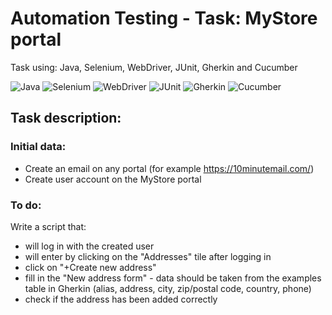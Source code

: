 # Automation Testing - Task: MyStore portal

Task using: Java, Selenium, WebDriver, JUnit, Gherkin and Cucumber

![Java](https://img.shields.io/badge/-JAVA-0A1A5A?style=flat&logo=java) 
![Selenium](https://img.shields.io/badge/-Selenium-0A1A5A?style=flat&logo=selenium)
![WebDriver](https://img.shields.io/badge/-WebDriver-0A1A5A?style=flat&logo=webdriver)
![JUnit](https://img.shields.io/badge/-JUnit-0A1A5A?style=flat&logo=junit)
![Gherkin](https://img.shields.io/badge/-Gherkin-0A1A5A?style=flat&logo=java) 
![Cucumber](https://img.shields.io/badge/-Cucumber-0A1A5A?style=flat&logo=selenium)

## Task description:
### Initial data:
* Create an email on any portal (for example https://10minutemail.com/)
* Create user account on the MyStore portal

### To do:
Write a script that:
- will log in with the created user
- will enter by clicking on the "Addresses" tile after logging in
- click on "+Create new address"
- fill in the "New address form" - data should be taken from the examples table in Gherkin (alias, address, city, zip/postal code, country, phone)
- check if the address has been added correctly
